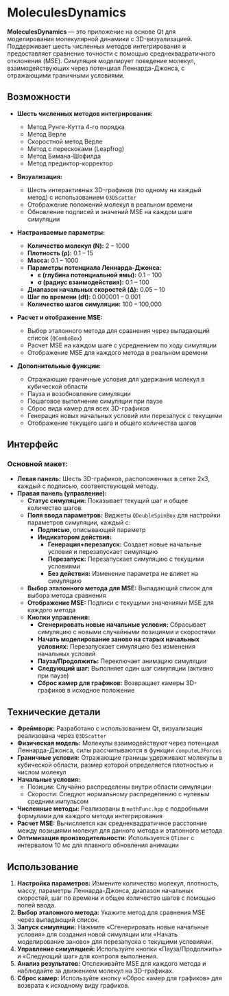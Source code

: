 # MoleculesDynamics

**MoleculesDynamics** — это приложение на основе Qt для моделирования молекулярной динамики с 3D-визуализацией. Поддерживает шесть численных методов интегрирования и предоставляет сравнение точности с помощью среднеквадратичного отклонения (MSE). Симуляция моделирует поведение молекул, взаимодействующих через потенциал Леннарда-Джонса, с отражающими граничными условиями.

## Возможности

- **Шесть численных методов интегрирования:**
  - Метод Рунге-Кутта 4-го порядка
  - Метод Верле
  - Скоростной метод Верле
  - Метод с перескоками (Leapfrog)
  - Метод Бимана-Шофилда
  - Метод предиктор-корректор

- **Визуализация:**
  - Шесть интерактивных 3D-графиков (по одному на каждый метод) с использованием `Q3DScatter`
  - Отображение положений молекул в реальном времени
  - Обновление подписей и значений MSE на каждом шаге симуляции

- **Настраиваемые параметры:**
  - **Количество молекул (N):** 2 – 1000
  - **Плотность (ρ):** 0.1 – 15
  - **Масса:** 0.1 – 1000
  - **Параметры потенциала Леннарда-Джонса:**
    - **ε (глубина потенциальной ямы):** 0.1 – 100
    - **σ (радиус взаимодействия):** 0.1 – 100
  - **Диапазон начальных скоростей (Δ):** 0.05 – 10
  - **Шаг по времени (dt):** 0.000001 – 0.001
  - **Количество шагов симуляции:** 100 – 100,000

- **Расчет и отображение MSE:**
  - Выбор эталонного метода для сравнения через выпадающий список (`QComboBox`)
  - Расчет MSE на каждом шаге с усреднением по ходу симуляции
  - Отображение MSE для каждого метода в реальном времени

- **Дополнительные функции:**
  - Отражающие граничные условия для удержания молекул в кубической области
  - Пауза и возобновление симуляции
  - Пошаговое выполнение симуляции при паузе
  - Сброс вида камер для всех 3D-графиков
  - Генерация новых начальных условий или перезапуск с текущими
  - Отображение текущего шага и общего количества шагов

## Интерфейс

### Основной макет:
- **Левая панель:** Шесть 3D-графиков, расположенных в сетке 2x3, каждый с подписью, соответствующей методу.
- **Правая панель (управление):**
  - **Статус симуляции:** Показывает текущий шаг и общее количество шагов.
  - **Поля ввода параметров:** Виджеты `QDoubleSpinBox` для настройки параметров симуляции, каждый с:
    - **Подписью**, описывающей параметр
    - **Индикатором действия:**
      - **Генерация+перезапуск:** Создает новые начальные условия и перезапускает симуляцию
      - **Перезапуск:** Перезапускает симуляцию с текущими условиями
      - **Без действия:** Изменение параметра не влияет на симуляцию
  - **Выбор эталонного метода для MSE:** Выпадающий список для выбора метода сравнения
  - **Отображение MSE:** Подписи с текущими значениями MSE для каждого метода
  - **Кнопки управления:**
    - **Сгенерировать новые начальные условия:** Сбрасывает симуляцию с новыми случайными позициями и скоростями
    - **Начать моделирование заново на старых начальных условиях:** Перезапускает симуляцию без изменения начальных условий
    - **Пауза/Продолжить:** Переключает анимацию симуляции
    - **Следующий шаг:** Выполняет один шаг симуляции (активно при паузе)
    - **Сброс камер для графиков:** Возвращает камеры 3D-графиков в исходное положение

## Технические детали

- **Фреймворк:** Разработано с использованием Qt, визуализация реализована через `Q3DScatter`
- **Физическая модель:** Молекулы взаимодействуют через потенциал Леннарда-Джонса, силы рассчитываются в функции `computeLJForces`
- **Граничные условия:** Отражающие границы удерживают молекулы в кубической области, размер которой определяется плотностью и числом молекул
- **Начальные условия:**
  - Позиции: Случайно распределены внутри области симуляции
  - Скорости: Следуют нормальному распределению с нулевым средним импульсом
- **Численные методы:** Реализованы в `mathFunc.hpp` с подробными формулами для каждого метода интегрирования
- **Расчет MSE:** Вычисляется как среднеквадратичное расстояние между позициями молекул для данного метода и эталонного метода
- **Оптимизация производительности:** Используется `QTimer` с интервалом 10 мс для плавного обновления анимации

## Использование

1. **Настройка параметров:** Измените количество молекул, плотность, массу, параметры Леннарда-Джонса, диапазон начальных скоростей, шаг по времени и общее количество шагов с помощью полей ввода.
2. **Выбор эталонного метода:** Укажите метод для сравнения MSE через выпадающий список.
3. **Запуск симуляции:** Нажмите «Сгенерировать новые начальные условия» для создания новой симуляции или «Начать моделирование заново» для перезапуска с текущими условиями.
4. **Управление симуляцией:** Используйте кнопки «Пауза/Продолжить» и «Следующий шаг» для контроля выполнения.
5. **Анализ результатов:** Отслеживайте MSE для каждого метода и наблюдайте за движением молекул на 3D-графиках.
6. **Сброс камер:** Используйте кнопку «Сброс камер для графиков» для возврата к исходному виду графиков.